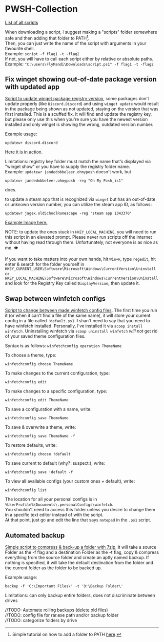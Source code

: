# PWSH-Collection
[List of all scripts](scripts/)

When downloading a script, I suggest making a "scripts" folder somewhere safe and then adding that folder to PATH[^1].\
Then, you can just write the name of the script with arguments in your favourite shell.\
Example: `script -f flag1 -t -flag2`\
If not, you will have to call each script either by relative or absolute paths.\
Example: `"C:\users\FlyMandi\Downloads\script.ps1" -f flag1 -t -flag2`

## Fix winget showing out-of-date package version with updated app
[Script to update winget package registry version](scripts/updateWR.ps1), some packages don't update properly (like `Discord.Discord`) and using `winget update` would result in the package being shown as not updated, staying on the version that was first installed. This is a scuffed fix. It will find and update the registry key, but please only use this when you're sure you have the newest version installed and only winget is showing the wrong, outdated version number. 

Example usage:
```shell
updatewr discord.discord
```
[Here it is in action.](images/xample_discord.png)

Limitations: registry key folder must match the name that's displayed via "winget show" or you have to supply the registry folder name.\
Example:
```updatewr jandedobbeleer.ohmyposh```
doesn't work, but
```shell
updatewr jandedobbeleer.ohmyposh -reg "Oh My Posh_is1"
```
does.

to update a steam app that is recognized via `winget` but has an out-of-date or unknown version number, you can utilize the steam app ID, as follows:
```shell
updatewr jagex.oldSchoolRunescape -reg 'steam app 1343370'
```
[Example Image here.](images/xample_elevated.png)

NOTE: to update the ones stuck in `HKEY_LOCAL_MACHINE`, you will need to run this script in an elevated prompt. Please never run scripts off the internet without having read through them. Unfortunately, not everyone is as nice as me. :eye:

If you want to take matters into your own hands, hit `Win+R`, type `regedit`, hit enter & search for the folder yourself in\
```HKEY_CURRENT_USER\Software\Microsoft\Windows\CurrentVersion\Uninstall```\
or\
```HKEY_LOCAL_MACHINE\Software\Microsoft\Windows\CurrentVersion\Uninstall```
and look for the Registry Key called `DisplayVersion`, then update it.

## Swap between winfetch configs

[Script to change between made winfetch config files](scripts/winfetchconfig.ps1). The first time you run it (or when it can't find a file of the same name), it will store your current config in a file called `!default.ps1`. I shan't need to say that you need to have winfetch installed. Personally, I've installed it via `scoop install winfetch`. Uninstalling winfetch via `scoop uninstall winfetch` _will not_ get rid of your saved theme configuration files. 

Syntax is as follows: ```winfetchconfig operation ThemeName```

To choose a theme, type:
```shell
winfetchconfig choose ThemeName
```

To make changes to the current configuration, type:
```shell
winfetchconfig edit
```

To make changes to a specific configuration, type:
```shell
winfetchconfig edit ThemeName
```

To save a configuration with a name, write:
```shell
winfetchconfig save ThemeName
```

To save & overwrite a theme, write:
```shell
winfetchconfig save ThemeName -f
```

To restore defaults, write:
```shell
winfetchconfig choose !default
```

To save current to default (why? :suspect:), write:
```shell
winfetchconfig save !default -f
```

To view all available configs (your custom ones + default), write:
```shell
winfetchconfig list
```

The location for all your personal configs is in `%UserProfile%\Documents\.personalConfigs\winfetch`.\
You shouldn't need to access this folder unless you desire to change them in a specific text editor instead of with the script.\
At that point, just go and edit the line that says `notepad` in the `.ps1` script.

## Automated backup
[Simple script to compress & back-up a folder with 7zip](scripts/backup.ps1), it will take a source Folder as the -f flag and a destination Folder as the -t flag, copy & compress everything from the source folder and create an aptly named backup. If nothing is specified, it will take the default destination from the folder and the current folder as the folder to be backed up.

Example usage:
```shell
backup -f 'C:\Important Files\' -t 'D:\Backup Folder\'
```
Limitations: can only backup entire folders, does not discriminate between drives

//TODO: Automate rolling backups (delete old files)\
//TODO: config file for rar.exe path and/or backup folder\
//TODO: categorize folders by drive

[^1]: Simple tutorial on how to add a folder to PATH [here](https://stackoverflow.com/questions/44272416/how-to-add-a-folder-to-path-environment-variable-in-windows-10-with-screensho).

